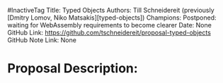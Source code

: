 #InactiveTag
Title: Typed Objects
Authors: Till Schneidereit (previously [Dmitry Lomov, Niko Matsakis][typed-objects])
Champions: Postponed: waiting for WebAssembly requirements to become clearer
Date: None
GitHub Link: https://github.com/tschneidereit/proposal-typed-objects
GitHub Note Link: None

# Proposal Description:
